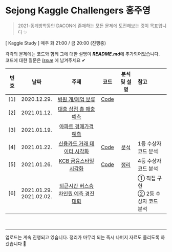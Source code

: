 # Sejong Kaggle Challengers 홍주영

> 2021-동계방학동안 DACON에 존재하는 모든 문제에 도전해보는 것이 목표입니다 ✨

[ Kaggle Study ] 매주 화 21:00 / 금 20:00 (진행중)

각각의 문제에는 코드와 함께 그에 대한 설명이 ***README.md***에 추가되어있습니다.   
코드에 대한 질문은 [*Issue*](https://github.com/Sejong-Kaggle-Challengers/juyoung/issues) 에 남겨주세요 ✔


| 번호 | 날짜 | 주제 | 코드 | 분석 및 설명 | 참고 |
|:---:|:---:|:---:|:---:|:---:|:---|
| [1] |2020.12.29.| [병원 개/폐업 분류](https://dacon.io/competitions/official/9565/overview/) | [Code](hospital-ensemble.ipynb) | | |
| [2] |2021.01.12.| [대출 상점 총 매출 예측](https://dacon.io/competitions/official/136/overview/) | | | |
| [3] |2021.01.19.| [아파트 경매가격 예측](https://dacon.io/competitions/official/17801/overview/) | | | |
| [4] |2021.01.22.| [신용카드 거래 데이터 시각화](https://dacon.io/competitions/official/42473/overview/) | [Code](04_credit_card_visualization_1stCode.ipynb)| [분석](https://github.com/Sejong-Kaggle-Challengers/juyoung/tree/main/04-credit_card-visualization)| 1등 수상자 코드 분석 |
| [5] |2021.01.26.| [KCB 금융스타일 시각화](https://dacon.io/competitions/official/82407/overview/) | [Code](05-finance_style-visualization.ipynb) | [정리](https://github.com/Sejong-Kaggle-Challengers/juyoung/tree/main/05-finance_style-visualization) |4등 수상자 코드 분석 |
| [6] |2021.01.29. <br> 2021.02.02.| [퇴근시간 버스승차인원 예측 경진대회](https://dacon.io/competitions/official/229255/overview/) |  |  | ① 직접 구현 <br> ② 2등 수상자 코드 분석 |



<br>

***

업로드는 계속 진행되고 있습니다. 정리가 마무리 되는 즉시 나머지 자료도 올리도록 하겠습니다 💨
